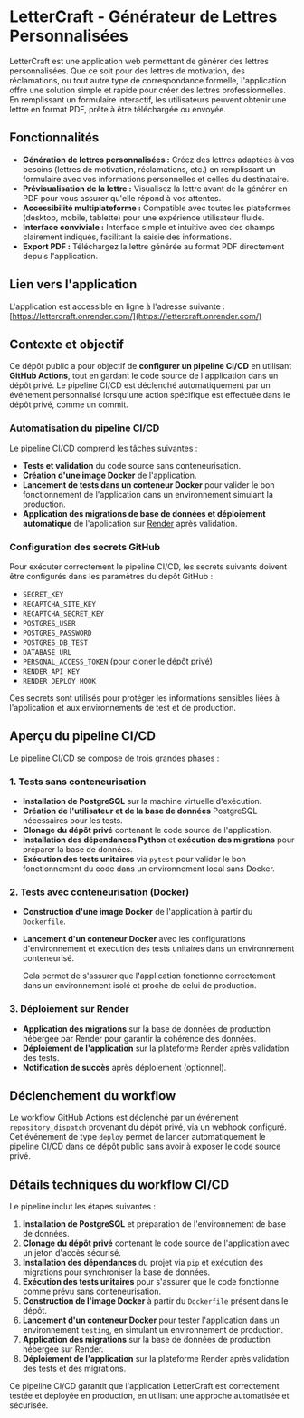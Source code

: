 # **LetterCraft - Générateur de Lettres Personnalisées**

LetterCraft est une application web permettant de générer des lettres personnalisées. Que ce soit pour des lettres de motivation, des réclamations, ou tout autre type de correspondance formelle, l'application offre une solution simple et rapide pour créer des lettres professionnelles. En remplissant un formulaire interactif, les utilisateurs peuvent obtenir une lettre en format PDF, prête à être téléchargée ou envoyée.

## **Fonctionnalités**

- **Génération de lettres personnalisées :** Créez des lettres adaptées à vos besoins (lettres de motivation, réclamations, etc.) en remplissant un formulaire avec vos informations personnelles et celles du destinataire.
- **Prévisualisation de la lettre :** Visualisez la lettre avant de la générer en PDF pour vous assurer qu'elle répond à vos attentes.
- **Accessibilité multiplateforme :** Compatible avec toutes les plateformes (desktop, mobile, tablette) pour une expérience utilisateur fluide.
- **Interface conviviale :** Interface simple et intuitive avec des champs clairement indiqués, facilitant la saisie des informations.
- **Export PDF :** Téléchargez la lettre générée au format PDF directement depuis l'application.

## **Lien vers l'application**

L'application est accessible en ligne à l'adresse suivante :  
[https://lettercraft.onrender.com/](https://lettercraft.onrender.com/)

## **Contexte et objectif**

Ce dépôt public a pour objectif de **configurer un pipeline CI/CD** en utilisant **GitHub Actions**, tout en gardant le code source de l'application dans un dépôt privé. Le pipeline CI/CD est déclenché automatiquement par un événement personnalisé lorsqu'une action spécifique est effectuée dans le dépôt privé, comme un commit.

### **Automatisation du pipeline CI/CD**

Le pipeline CI/CD comprend les tâches suivantes :
- **Tests et validation** du code source sans conteneurisation.
- **Création d'une image Docker** de l'application.
- **Lancement de tests dans un conteneur Docker** pour valider le bon fonctionnement de l'application dans un environnement simulant la production.
- **Application des migrations de base de données et déploiement automatique** de l'application sur [Render](https://render.com) après validation.

### **Configuration des secrets GitHub**

Pour exécuter correctement le pipeline CI/CD, les secrets suivants doivent être configurés dans les paramètres du dépôt GitHub :
- `SECRET_KEY`
- `RECAPTCHA_SITE_KEY`
- `RECAPTCHA_SECRET_KEY`
- `POSTGRES_USER`
- `POSTGRES_PASSWORD`
- `POSTGRES_DB_TEST`
- `DATABASE_URL`
- `PERSONAL_ACCESS_TOKEN` (pour cloner le dépôt privé)
- `RENDER_API_KEY`
- `RENDER_DEPLOY_HOOK`

Ces secrets sont utilisés pour protéger les informations sensibles liées à l'application et aux environnements de test et de production.

## **Aperçu du pipeline CI/CD**

Le pipeline CI/CD se compose de trois grandes phases :

### 1. **Tests sans conteneurisation**
- **Installation de PostgreSQL** sur la machine virtuelle d'exécution.
- **Création de l'utilisateur et de la base de données** PostgreSQL nécessaires pour les tests.
- **Clonage du dépôt privé** contenant le code source de l'application.
- **Installation des dépendances Python** et **exécution des migrations** pour préparer la base de données.
- **Exécution des tests unitaires** via `pytest` pour valider le bon fonctionnement du code dans un environnement local sans Docker.

### 2. **Tests avec conteneurisation (Docker)**
- **Construction d'une image Docker** de l'application à partir du `Dockerfile`.
- **Lancement d'un conteneur Docker** avec les configurations d'environnement et exécution des tests unitaires dans un environnement conteneurisé.
  
  Cela permet de s'assurer que l'application fonctionne correctement dans un environnement isolé et proche de celui de production.

### 3. **Déploiement sur Render**
- **Application des migrations** sur la base de données de production hébergée par Render pour garantir la cohérence des données.
- **Déploiement de l'application** sur la plateforme Render après validation des tests.
- **Notification de succès** après déploiement (optionnel).

## **Déclenchement du workflow**

Le workflow GitHub Actions est déclenché par un événement `repository_dispatch` provenant du dépôt privé, via un webhook configuré. Cet événement de type `deploy` permet de lancer automatiquement le pipeline CI/CD dans ce dépôt public sans avoir à exposer le code source privé.

## **Détails techniques du workflow CI/CD**

Le pipeline inclut les étapes suivantes :

1. **Installation de PostgreSQL** et préparation de l'environnement de base de données.
2. **Clonage du dépôt privé** contenant le code source de l'application avec un jeton d'accès sécurisé.
3. **Installation des dépendances** du projet via `pip` et exécution des migrations pour synchroniser la base de données.
4. **Exécution des tests unitaires** pour s'assurer que le code fonctionne comme prévu sans conteneurisation.
5. **Construction de l'image Docker** à partir du `Dockerfile` présent dans le dépôt.
6. **Lancement d'un conteneur Docker** pour tester l'application dans un environnement `testing`, en simulant un environnement de production.
7. **Application des migrations** sur la base de données de production hébergée sur Render.
8. **Déploiement de l'application** sur la plateforme Render après validation des tests et des migrations.

Ce pipeline CI/CD garantit que l'application LetterCraft est correctement testée et déployée en production, en utilisant une approche automatisée et sécurisée.